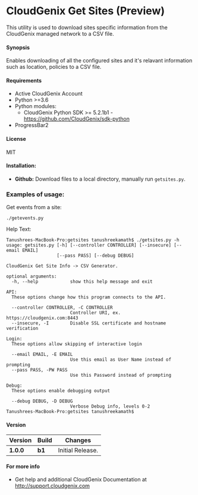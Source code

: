 # CloudGenix Get Sites (Preview)
This utility is used to download sites specific information from the CloudGenix managed network to a CSV file.

#### Synopsis
Enables downloading of all the configured sites and it's relavant information such as location, policies to a CSV file.


#### Requirements
* Active CloudGenix Account
* Python >=3.6
* Python modules:
    * CloudGenix Python SDK >= 5.2.1b1 - <https://github.com/CloudGenix/sdk-python>
* ProgressBar2

#### License
MIT

#### Installation:
 - **Github:** Download files to a local directory, manually run `getsites.py`. 

### Examples of usage:
Get events from a site:
```
./getevents.py
```

Help Text:
```angular2
Tanushrees-MacBook-Pro:getsites tanushreekamath$ ./getsites.py -h
usage: getsites.py [-h] [--controller CONTROLLER] [--insecure] [--email EMAIL]
                   [--pass PASS] [--debug DEBUG]

CloudGenix Get Site Info -> CSV Generator.

optional arguments:
  -h, --help            show this help message and exit

API:
  These options change how this program connects to the API.

  --controller CONTROLLER, -C CONTROLLER
                        Controller URI, ex. https://cloudgenix.com:8443
  --insecure, -I        Disable SSL certificate and hostname verification

Login:
  These options allow skipping of interactive login

  --email EMAIL, -E EMAIL
                        Use this email as User Name instead of prompting
  --pass PASS, -PW PASS
                        Use this Password instead of prompting

Debug:
  These options enable debugging output

  --debug DEBUG, -D DEBUG
                        Verbose Debug info, levels 0-2
Tanushrees-MacBook-Pro:getsites tanushreekamath$ 

```

#### Version
| Version | Build | Changes |
| ------- | ----- | ------- |
| **1.0.0** | **b1** | Initial Release. |


#### For more info
 * Get help and additional CloudGenix Documentation at <http://support.cloudgenix.com>
 

